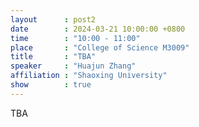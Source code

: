 ```yaml
---
layout      : post2
date        : 2024-03-21 10:00:00 +0800
time        : "10:00 - 11:00"
place       : "College of Science M3009"
title       : "TBA"
speaker     : "Huajun Zhang"
affiliation : "Shaoxing University"
show        : true
---
```


TBA

